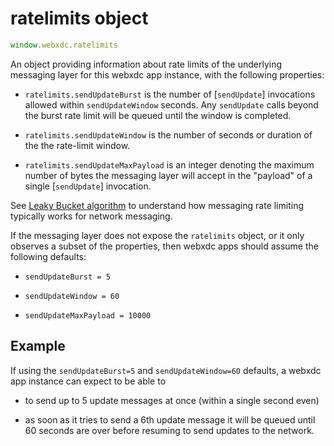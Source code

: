 
# ratelimits object

```js
window.webxdc.ratelimits
```

An object providing information about rate limits
of the underlying messaging layer for this webxdc app instance,
with the following properties:

- `ratelimits.sendUpdateBurst` is the number of [`sendUpdate`]
  invocations allowed within `sendUpdateWindow` seconds. 
  Any `sendUpdate` calls beyond the burst rate limit will be queued 
  until the window is completed. 

- `ratelimits.sendUpdateWindow` is the number of seconds 
  or duration of the the rate-limit window. 

- `ratelimits.sendUpdateMaxPayload` is an integer denoting the maximum number of bytes
  the messaging layer will accept in the "payload" of a single [`sendUpdate`] invocation.

See [Leaky Bucket algorithm](https://en.wikipedia.org/wiki/Leaky_bucket) 
to understand how messaging rate limiting typically works for network messaging. 

If the messaging layer does not expose the `ratelimits` object,
or it only observes a subset of the properties,
then webxdc apps should assume the following defaults:

- `sendUpdateBurst = 5`

- `sendUpdateWindow = 60`

- `sendUpdateMaxPayload = 10000`

## Example 

If using the `sendUpdateBurst=5` and `sendUpdateWindow=60` defaults, 
a webxdc app instance can expect to be able to 

- to send up to 5 update messages at once (within a single second even) 

- as soon as it tries to send a 6th update message
  it will be queued until 60 seconds are over 
  before resuming to send updates to the network. 


[`sendUpdate()`]: ./sendUpdate.html
